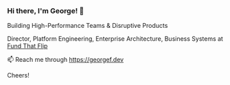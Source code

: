 ### Hi there, I'm George! 👋

Building High-Performance Teams & Disruptive Products

Director, Platform Engineering, Enterprise Architecture, Business Systems at [Fund That Flip](https://www.fundthatflip.com)


📫 Reach me through https://georgef.dev

Cheers!

